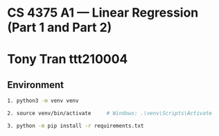 # CS 4375 A1 — Linear Regression (Part 1 and Part 2)

# Tony Tran ttt210004

## Environment
```bash
1. python3 -m venv venv

2. source venv/bin/activate     # Windows: .\venv\Scripts\Activate

3. python -m pip install -r requirements.txt
